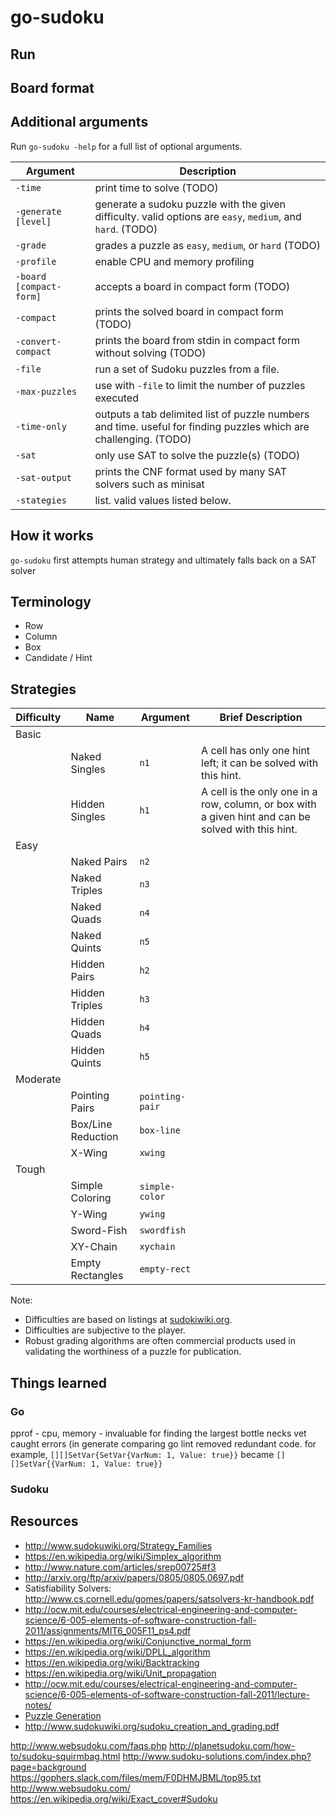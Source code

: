 # go-sudoku

## Run

## Board format

## Additional arguments

Run `go-sudoku -help` for a full list of optional arguments.

| Argument                | Description
|-------------------------|-------------
| `-time`                 | print time to solve (TODO)
| `-generate [level]`     | generate a sudoku puzzle with the given difficulty. valid options are `easy`, `medium`, and `hard`. (TODO)
| `-grade`                | grades a puzzle as `easy`, `medium`, or `hard` (TODO)
| `-profile`              | enable CPU and memory profiling
| `-board [compact-form]` | accepts a board in compact form (TODO)
| `-compact`              | prints the solved board in compact form (TODO)
| `-convert-compact`      | prints the board from stdin in compact form without solving (TODO)
| `-file`                 | run a set of Sudoku puzzles from a file.
| `-max-puzzles`          | use with `-file` to limit the number of puzzles executed
| `-time-only`            | outputs a tab delimited list of puzzle numbers and time. useful for finding puzzles which are challenging. (TODO)
| `-sat`                  | only use SAT to solve the puzzle(s) (TODO)
| `-sat-output`           | prints the CNF format used by many SAT solvers such as minisat
| `-stategies`            | list. valid values listed below.

## How it works

`go-sudoku` first attempts human strategy and ultimately falls back on a SAT solver

## Terminology

- Row
- Column
- Box
- Candidate / Hint

## Strategies

| Difficulty | Name               | Argument        | Brief Description
|------------|--------------------|-----------------|-------------------------
| Basic      |                    |                 |
|            | Naked Singles      | `n1`            | A cell has only one hint left; it can be solved with this hint.
|            | Hidden Singles     | `h1`            | A cell is the only one in a row, column, or box with a given hint and can be solved with this hint.
| Easy       |                    |                 |
|            | Naked Pairs        | `n2`            |
|            | Naked Triples      | `n3`            |
|            | Naked Quads        | `n4`            |
|            | Naked Quints       | `n5`            |
|            | Hidden Pairs       | `h2`            |
|            | Hidden Triples     | `h3`            |
|            | Hidden Quads       | `h4`            |
|            | Hidden Quints      | `h5`            |
| Moderate   |                    |                 |
|            | Pointing Pairs     | `pointing-pair` |
|            | Box/Line Reduction | `box-line`      |
|            | X-Wing             | `xwing`         |
| Tough      |                    |                 |
|            | Simple Coloring    | `simple-color`  |
|            | Y-Wing             | `ywing`         |
|            | Sword-Fish         | `swordfish`     |
|            | XY-Chain           | `xychain`       |
|            | Empty Rectangles   | `empty-rect`    |

Note:
- Difficulties are based on listings at [sudokiwiki.org](http://www.sudokuwiki.org/sudoku.htm).
- Difficulties are subjective to the player.
- Robust grading algorithms are often commercial products used in validating the worthiness of a puzzle for publication.

## Things learned

### Go

pprof - cpu, memory - invaluable for finding the largest bottle necks
vet caught errors (in generate comparing 
go lint removed redundant code. for example, `[][]SetVar{SetVar{VarNum: 1, Value: true}}` became `[][]SetVar{{VarNum: 1, Value: true}}`

### Sudoku

## Resources

- http://www.sudokuwiki.org/Strategy_Families
- https://en.wikipedia.org/wiki/Simplex_algorithm
- http://www.nature.com/articles/srep00725#f3
- http://arxiv.org/ftp/arxiv/papers/0805/0805.0697.pdf
- Satisfiability Solvers: http://www.cs.cornell.edu/gomes/papers/satsolvers-kr-handbook.pdf
- http://ocw.mit.edu/courses/electrical-engineering-and-computer-science/6-005-elements-of-software-construction-fall-2011/assignments/MIT6_005F11_ps4.pdf
- https://en.wikipedia.org/wiki/Conjunctive_normal_form
- https://en.wikipedia.org/wiki/DPLL_algorithm
- https://en.wikipedia.org/wiki/Backtracking
- https://en.wikipedia.org/wiki/Unit_propagation
- http://ocw.mit.edu/courses/electrical-engineering-and-computer-science/6-005-elements-of-software-construction-fall-2011/lecture-notes/
- [Puzzle Generation](http://zhangroup.aporc.org/images/files/Paper_3485.pdf)
- http://www.sudokuwiki.org/sudoku_creation_and_grading.pdf

http://www.websudoku.com/faqs.php
http://planetsudoku.com/how-to/sudoku-squirmbag.html
http://www.sudoku-solutions.com/index.php?page=background
https://gophers.slack.com/files/mem/F0DHMJBML/top95.txt
http://www.websudoku.com/
https://en.wikipedia.org/wiki/Exact_cover#Sudoku
